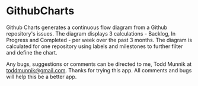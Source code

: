 # GithubCharts

Github Charts generates a continuous flow diagram from a Github repository's issues. The diagram displays 3 calculations - Backlog, In Progress and Completed - per week over the past 3 months. The diagram is calculated for one repository using labels and milestones to further filter and define the chart.

Any bugs, suggestions or comments can be directed to me, Todd Munnik at toddmunnik@gmail.com. Thanks for trying this app. All comments and bugs will help this be a better app.
